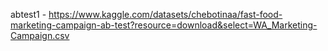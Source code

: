 abtest1 - https://www.kaggle.com/datasets/chebotinaa/fast-food-marketing-campaign-ab-test?resource=download&select=WA_Marketing-Campaign.csv
